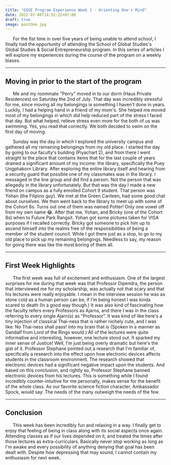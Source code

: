 ```yaml
---
title: "GSSE Program Experience Week 1 - Orienting One's Mind"
date: 2022-07-08T14:52:22+07:00
draft: true
image: postOne.jpg
---
```


&nbsp;&nbsp;&nbsp;&nbsp;&nbsp;&nbsp;For the fist time in over five years of being unable to attend school, I finally had the opportunity of attending the School of Global Studies's Global Studies & Social Entrepreneurship program. In this series of articles I will explore my experiences during the course of the program on a weekly biases.

***

## Moving in prior to the start of the program
  
&nbsp;&nbsp;&nbsp;&nbsp;&nbsp;&nbsp;Me and my roommate "Perry" moved in to our dorm (Haus Private Residences) on Saturday the 2nd of July. That day was incredibly stressful for me, since moving all my belongings is something I haven't done in years. Luckily, I had a helping hand in a friend of my mom's. She helped me moved most of my belongings in which did help reduced part of the stress I faced that day. But what helped, relieve stress even more for the both of us was swimming. Yes, you read that correctly. We both decided to swim on the first day of moving.

&nbsp;&nbsp;&nbsp;&nbsp;&nbsp;&nbsp;Sunday was the day in which I explored the university campus and gathered all my remaining belongings from my old place. I started the day by going to our faculty's building (Piyachart 2), and from there I went straight to the place that contains items that for the last couple of years drained a significant amount of my income: the library, specifically the Puey Ungphakorn Library. After exploring the entire library itself and hearing from a security guard that possible one of my classmates was in the library. I messaged in the line group and did find a person. Not the person that was allegedly in the library unfortunately. But that was the day I made a new friend on campus as a fully enrolled Cohort 9 student. That person was Yohan (the Filipino guy). We met at the Green Canteen, had some good chat about ourselves. We then went back to the library to meet up with some of the Cohort 8s. Turns out one of them was named Potter! Only one vowel off from my own name 😂. After that me, Yohan, and Bricky (one of the Cohort 8s) when to Future Park Rangsit. Yohan got some pictures taken for VISA purposes if I recalled correctly. Bricky got someone to pick him up to ascend himself into the realms free of the responsibilities of being a member of the student council. While I got there just as a stop, to go to my old place to pick up my remaining belongings. Needless to say, my reason for going there was like the most boring of them all.

***

## First Week Highlights

&nbsp;&nbsp;&nbsp;&nbsp;&nbsp;&nbsp;The first week was full of excitement and enthusiasm. One of the largest surprises for me during that week was that Professor Dipendra, the person that interviewed me for my scholarship, was actually not that scary and that his lectures were really enjoyable. I mean in the interview session he was as stone cold as a human person can be, if I'm being honest I was kinda scared to death (In a good way though.) It was also kind of fascinating how the faculty refers every Professors as Ajarns, and there I was in the class referring to every single Ajarn(s) as "Professor". It was kind of like here's a tiny injection of classical Thai-ness that is rather nichely cute, and I was like: No Thai-ness shall pass! into my brain that is (Spoken in a manner as Gandalf from Lord of the Rings would.) All of the lectures were quite informative and interesting, however, one lecture stood out. It sparked my inner sense of Justice! Well, I'm just being overly dramatic but here's the gist of it. Professor Stephane pointed out a research that I'm familiar of, specifically a research into the effect upon how electronic devices affects students in the classroom environment. The research showed that electronic devices had a significant negative impact upon the students. And based on this conclusion, and rightly so, Professor Stephane banned electronic devices from his lectures. This is something while I found incredibly counter-intuitive for me personally, makes sense for the benefit of the whole class. As our favorite science fiction character, Ambassador Spock, would say: The needs of the many outweigh the needs of the few.

***

## Conclusion

&nbsp;&nbsp;&nbsp;&nbsp;&nbsp;&nbsp;This week has been incredibly fun and relaxing in a way. I finally get to enjoy that feeling of being in class along with its social aspects once again. Attending classes as if our lives depended on it, and treated the times after those lectures as extra-curriculars. Basically never stop working as long as I'm awake and every possibility of anything denying that goal has been dealt with. Despite how depressing that may sound, I cannot contain my enthusiasm for next week.